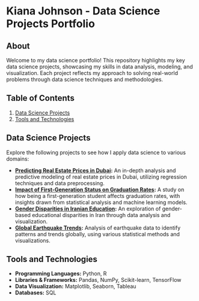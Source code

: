 # Kiana Johnson - Data Science Projects Portfolio

## About
Welcome to my data science portfolio! This repository highlights my key data science projects, showcasing my skills in data analysis, modeling, and visualization. Each project reflects my approach to solving real-world problems through data science techniques and methodologies.

## Table of Contents
1. [Data Science Projects](#data-science-projects)
2. [Tools and Technologies](#tools-and-technologies)
   
## Data Science Projects
Explore the following projects to see how I apply data science to various domains:

- **[Predicting Real Estate Prices in Dubai](https://github.com/kianajohns0/dubai-real-estate-price-prediction):** An in-depth analysis and predictive modeling of real estate prices in Dubai, utilizing regression techniques and data preprocessing.
- **[Impact of First-Generation Status on Graduation Rates](https://github.com/kianajohns0/first-gen-college-grad):** A study on how being a first-generation student affects graduation rates, with insights drawn from statistical analysis and machine learning models.
- **[Gender Disparities in Iranian Education](#):** An exploration of gender-based educational disparities in Iran through data analysis and visualization.
- **[Global Earthquake Trends](#):** Analysis of earthquake data to identify patterns and trends globally, using various statistical methods and visualizations.

## Tools and Technologies
- **Programming Languages:** Python, R
- **Libraries & Frameworks:** Pandas, NumPy, Scikit-learn, TensorFlow
- **Data Visualization:** Matplotlib, Seaborn, Tableau
- **Databases:** SQL
